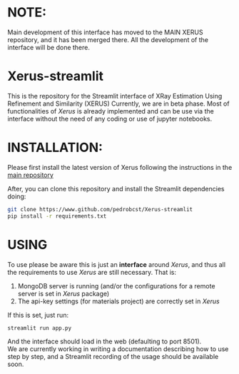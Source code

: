 # NOTE:
Main development of this interface has moved to the MAIN XERUS repository, and it has been merged there. All the development of the interface will be done there.




# Xerus-streamlit
This is the repository for the Streamlit interface of XRay Estimation Using Refinement and Similarity (XERUS)
Currently, we are in beta phase. Most of functionalities of *Xerus* is already implemented and can be use via the interface without the need of any coding or use of jupyter notebooks.




# INSTALLATION:

Please first install the latest version of Xerus following the instructions in the [main repository](https://www.github.com/pedrobcst/Xerus/)

After, you can clone this repository and install the Streamlit dependencies doing:

```bash
git clone https://www.github.com/pedrobcst/Xerus-streamlit
pip install -r requirements.txt
```

# USING
To use please be aware this is just an **interface** around *Xerus*, and thus all the requirements to use *Xerus* are still necessary.
That is:
1. MongoDB server is running (and/or the configurations for a remote server is set in *Xerus* package)
2. The api-key settings (for materials project) are correctly set in *Xerus*

If this is set, just run:
```bash
streamlit run app.py
```
And the interface should load in the web (defaulting to port 8501).\
We are currently working in writing a documentation describing how to use step by step, and a Streamlit recording of the usage should be available soon.
